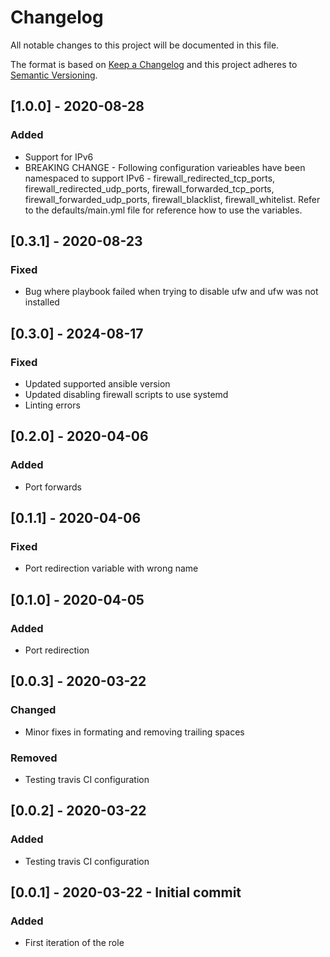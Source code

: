 # Changelog
All notable changes to this project will be documented in this file.

The format is based on [Keep a Changelog](http://keepachangelog.com/en/1.0.0/)
and this project adheres to [Semantic Versioning](http://semver.org/spec/v2.0.0.html).


## [1.0.0] - 2020-08-28
### Added
- Support for IPv6
- BREAKING CHANGE - Following configuration varieables have been namespaced to support IPv6 - firewall_redirected_tcp_ports, firewall_redirected_udp_ports, firewall_forwarded_tcp_ports, firewall_forwarded_udp_ports, firewall_blacklist, firewall_whitelist. Refer to the defaults/main.yml file for reference how to use the variables.

## [0.3.1] - 2020-08-23
### Fixed
- Bug where playbook failed when trying to disable ufw and ufw was not installed

## [0.3.0] - 2024-08-17
### Fixed
- Updated supported ansible version
- Updated disabling firewall scripts to use systemd
- Linting errors

## [0.2.0] - 2020-04-06
### Added 
- Port forwards

## [0.1.1] - 2020-04-06
### Fixed 
- Port redirection variable with wrong name

## [0.1.0] - 2020-04-05
### Added 
- Port redirection

## [0.0.3] - 2020-03-22
### Changed
- Minor fixes in formating and removing trailing spaces
### Removed
- Testing travis CI configuration

## [0.0.2] - 2020-03-22
### Added
- Testing travis CI configuration

## [0.0.1] - 2020-03-22 -  Initial commit
### Added
- First iteration of the role